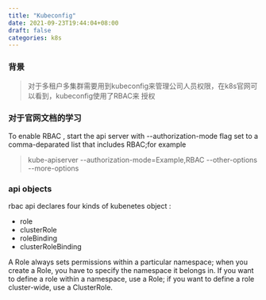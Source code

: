 ```yaml
---
title: "Kubeconfig"
date: 2021-09-23T19:44:04+08:00
draft: false
categories: k8s
---
```


### 背景
> 对于多租户多集群需要用到kubeconfig来管理公司人员权限，在k8s官网可以看到，kubeconfig使用了RBAC来
> 授权

### 对于官网文档的学习
To enable RBAC , start the api server with --authorization-mode flag set to a comma-deparated
list that includes RBAC;for example
> kube-apiserver --authorization-mode=Example,RBAC --other-options --more-options

### api objects
rbac api declares four kinds of kubenetes object : 
- role
- clusterRole
- roleBinding
- clusterRoleBinding
  

A Role always sets permissions within a particular namespace; when you create a Role, you have to specify the namespace it belongs in.
If you want to define a role within a namespace, use a Role; if you want to define a role cluster-wide, use a ClusterRole.


